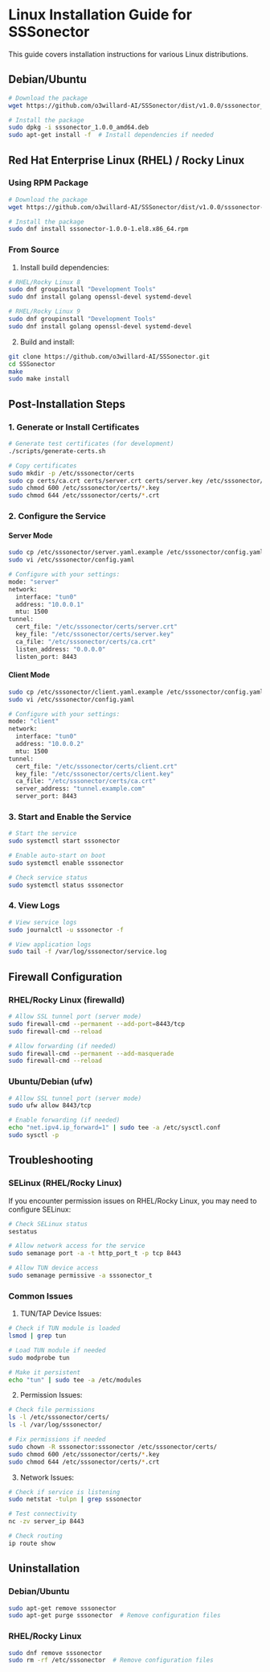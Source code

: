 # Linux Installation Guide for SSSonector

This guide covers installation instructions for various Linux distributions.

## Debian/Ubuntu

```bash
# Download the package
wget https://github.com/o3willard-AI/SSSonector/dist/v1.0.0/sssonector_1.0.0_amd64.deb

# Install the package
sudo dpkg -i sssonector_1.0.0_amd64.deb
sudo apt-get install -f  # Install dependencies if needed
```

## Red Hat Enterprise Linux (RHEL) / Rocky Linux

### Using RPM Package

```bash
# Download the package
wget https://github.com/o3willard-AI/SSSonector/dist/v1.0.0/sssonector-1.0.0-1.el8.x86_64.rpm

# Install the package
sudo dnf install sssonector-1.0.0-1.el8.x86_64.rpm
```

### From Source

1. Install build dependencies:
```bash
# RHEL/Rocky Linux 8
sudo dnf groupinstall "Development Tools"
sudo dnf install golang openssl-devel systemd-devel

# RHEL/Rocky Linux 9
sudo dnf groupinstall "Development Tools"
sudo dnf install golang openssl-devel systemd-devel
```

2. Build and install:
```bash
git clone https://github.com/o3willard-AI/SSSonector.git
cd SSSonector
make
sudo make install
```

## Post-Installation Steps

### 1. Generate or Install Certificates

```bash
# Generate test certificates (for development)
./scripts/generate-certs.sh

# Copy certificates
sudo mkdir -p /etc/sssonector/certs
sudo cp certs/ca.crt certs/server.crt certs/server.key /etc/sssonector/certs/
sudo chmod 600 /etc/sssonector/certs/*.key
sudo chmod 644 /etc/sssonector/certs/*.crt
```

### 2. Configure the Service

#### Server Mode
```bash
sudo cp /etc/sssonector/server.yaml.example /etc/sssonector/config.yaml
sudo vi /etc/sssonector/config.yaml

# Configure with your settings:
mode: "server"
network:
  interface: "tun0"
  address: "10.0.0.1"
  mtu: 1500
tunnel:
  cert_file: "/etc/sssonector/certs/server.crt"
  key_file: "/etc/sssonector/certs/server.key"
  ca_file: "/etc/sssonector/certs/ca.crt"
  listen_address: "0.0.0.0"
  listen_port: 8443
```

#### Client Mode
```bash
sudo cp /etc/sssonector/client.yaml.example /etc/sssonector/config.yaml
sudo vi /etc/sssonector/config.yaml

# Configure with your settings:
mode: "client"
network:
  interface: "tun0"
  address: "10.0.0.2"
  mtu: 1500
tunnel:
  cert_file: "/etc/sssonector/certs/client.crt"
  key_file: "/etc/sssonector/certs/client.key"
  ca_file: "/etc/sssonector/certs/ca.crt"
  server_address: "tunnel.example.com"
  server_port: 8443
```

### 3. Start and Enable the Service

```bash
# Start the service
sudo systemctl start sssonector

# Enable auto-start on boot
sudo systemctl enable sssonector

# Check service status
sudo systemctl status sssonector
```

### 4. View Logs

```bash
# View service logs
sudo journalctl -u sssonector -f

# View application logs
sudo tail -f /var/log/sssonector/service.log
```

## Firewall Configuration

### RHEL/Rocky Linux (firewalld)

```bash
# Allow SSL tunnel port (server mode)
sudo firewall-cmd --permanent --add-port=8443/tcp
sudo firewall-cmd --reload

# Allow forwarding (if needed)
sudo firewall-cmd --permanent --add-masquerade
sudo firewall-cmd --reload
```

### Ubuntu/Debian (ufw)

```bash
# Allow SSL tunnel port (server mode)
sudo ufw allow 8443/tcp

# Enable forwarding (if needed)
echo "net.ipv4.ip_forward=1" | sudo tee -a /etc/sysctl.conf
sudo sysctl -p
```

## Troubleshooting

### SELinux (RHEL/Rocky Linux)

If you encounter permission issues on RHEL/Rocky Linux, you may need to configure SELinux:

```bash
# Check SELinux status
sestatus

# Allow network access for the service
sudo semanage port -a -t http_port_t -p tcp 8443

# Allow TUN device access
sudo semanage permissive -a sssonector_t
```

### Common Issues

1. TUN/TAP Device Issues:
```bash
# Check if TUN module is loaded
lsmod | grep tun

# Load TUN module if needed
sudo modprobe tun

# Make it persistent
echo "tun" | sudo tee -a /etc/modules
```

2. Permission Issues:
```bash
# Check file permissions
ls -l /etc/sssonector/certs/
ls -l /var/log/sssonector/

# Fix permissions if needed
sudo chown -R sssonector:sssonector /etc/sssonector/certs/
sudo chmod 600 /etc/sssonector/certs/*.key
sudo chmod 644 /etc/sssonector/certs/*.crt
```

3. Network Issues:
```bash
# Check if service is listening
sudo netstat -tulpn | grep sssonector

# Test connectivity
nc -zv server_ip 8443

# Check routing
ip route show
```

## Uninstallation

### Debian/Ubuntu
```bash
sudo apt-get remove sssonector
sudo apt-get purge sssonector  # Remove configuration files
```

### RHEL/Rocky Linux
```bash
sudo dnf remove sssonector
sudo rm -rf /etc/sssonector  # Remove configuration files
